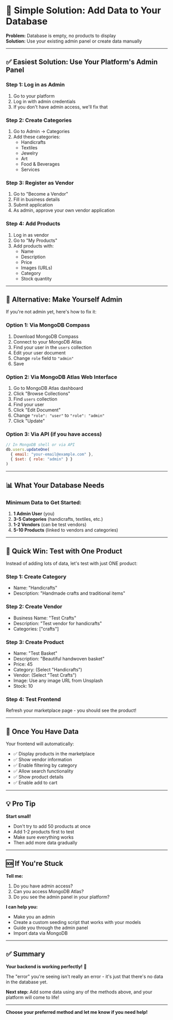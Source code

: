 # 🎯 Simple Solution: Add Data to Your Database

**Problem:** Database is empty, no products to display  
**Solution:** Use your existing admin panel or create data manually

---

## ✅ Easiest Solution: Use Your Platform's Admin Panel

### **Step 1: Log in as Admin**
1. Go to your platform
2. Log in with admin credentials
3. If you don't have admin access, we'll fix that

### **Step 2: Create Categories**
1. Go to Admin → Categories
2. Add these categories:
   - Handicrafts
   - Textiles
   - Jewelry
   - Art
   - Food & Beverages
   - Services

### **Step 3: Register as Vendor**
1. Go to "Become a Vendor"
2. Fill in business details
3. Submit application
4. As admin, approve your own vendor application

### **Step 4: Add Products**
1. Log in as vendor
2. Go to "My Products"
3. Add products with:
   - Name
   - Description
   - Price
   - Images (URLs)
   - Category
   - Stock quantity

---

## 🔧 Alternative: Make Yourself Admin

If you're not admin yet, here's how to fix it:

### **Option 1: Via MongoDB Compass**
1. Download MongoDB Compass
2. Connect to your MongoDB Atlas
3. Find your user in the `users` collection
4. Edit your user document
5. Change `role` field to `"admin"`
6. Save

### **Option 2: Via MongoDB Atlas Web Interface**
1. Go to MongoDB Atlas dashboard
2. Click "Browse Collections"
3. Find `users` collection
4. Find your user
5. Click "Edit Document"
6. Change `"role": "user"` to `"role": "admin"`
7. Click "Update"

### **Option 3: Via API (if you have access)**
```javascript
// In MongoDB shell or via API
db.users.updateOne(
  { email: "your-email@example.com" },
  { $set: { role: "admin" } }
)
```

---

## 📊 What Your Database Needs

### **Minimum Data to Get Started:**

1. **1 Admin User** (you)
2. **3-5 Categories** (handicrafts, textiles, etc.)
3. **1-2 Vendors** (can be test vendors)
4. **5-10 Products** (linked to vendors and categories)

---

## 🎯 Quick Win: Test with One Product

Instead of adding lots of data, let's test with just ONE product:

### **Step 1: Create Category**
- Name: "Handicrafts"
- Description: "Handmade crafts and traditional items"

### **Step 2: Create Vendor**
- Business Name: "Test Crafts"
- Description: "Test vendor for handicrafts"
- Categories: ["crafts"]

### **Step 3: Create Product**
- Name: "Test Basket"
- Description: "Beautiful handwoven basket"
- Price: 45
- Category: (Select "Handicrafts")
- Vendor: (Select "Test Crafts")
- Image: Use any image URL from Unsplash
- Stock: 10

### **Step 4: Test Frontend**
Refresh your marketplace page - you should see the product!

---

## 🚀 Once You Have Data

Your frontend will automatically:
- ✅ Display products in the marketplace
- ✅ Show vendor information
- ✅ Enable filtering by category
- ✅ Allow search functionality
- ✅ Show product details
- ✅ Enable add to cart

---

## 💡 Pro Tip

**Start small!**
- Don't try to add 50 products at once
- Add 1-2 products first to test
- Make sure everything works
- Then add more data gradually

---

## 🆘 If You're Stuck

**Tell me:**
1. Do you have admin access?
2. Can you access MongoDB Atlas?
3. Do you see the admin panel in your platform?

**I can help you:**
- Make you an admin
- Create a custom seeding script that works with your models
- Guide you through the admin panel
- Import data via MongoDB

---

## ✅ Summary

**Your backend is working perfectly!** 🎉

The "error" you're seeing isn't really an error - it's just that there's no data in the database yet.

**Next step:** Add some data using any of the methods above, and your platform will come to life!

---

**Choose your preferred method and let me know if you need help!**
